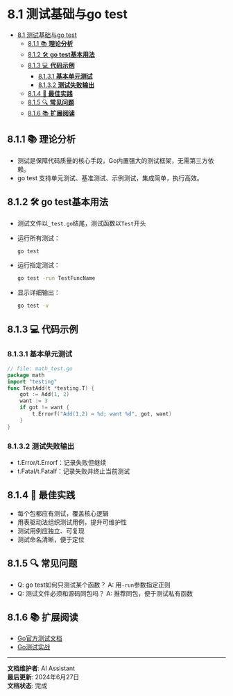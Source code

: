 # 8.1 测试基础与go test

<!-- TOC START -->
- [8.1 测试基础与go test](#测试基础与go-test)
  - [8.1.1 📚 **理论分析**](#📚-**理论分析**)
  - [8.1.2 🛠️ **go test基本用法**](#🛠️-**go-test基本用法**)
  - [8.1.3 💻 **代码示例**](#💻-**代码示例**)
    - [8.1.3.1 **基本单元测试**](#**基本单元测试**)
    - [8.1.3.2 **测试失败输出**](#**测试失败输出**)
  - [8.1.4 🎯 **最佳实践**](#🎯-**最佳实践**)
  - [8.1.5 🔍 **常见问题**](#🔍-**常见问题**)
  - [8.1.6 📚 **扩展阅读**](#📚-**扩展阅读**)
<!-- TOC END -->














## 8.1.1 📚 **理论分析**

- 测试是保障代码质量的核心手段，Go内置强大的测试框架，无需第三方依赖。
- go test 支持单元测试、基准测试、示例测试，集成简单，执行高效。

## 8.1.2 🛠️ **go test基本用法**

- 测试文件以`_test.go`结尾，测试函数以`Test`开头
- 运行所有测试：

  ```bash
  go test
  ```

- 运行指定测试：

  ```bash
  go test -run TestFuncName
  ```

- 显示详细输出：

  ```bash
  go test -v
  ```

## 8.1.3 💻 **代码示例**

### 8.1.3.1 **基本单元测试**

```go
// file: math_test.go
package math
import "testing"
func TestAdd(t *testing.T) {
    got := Add(1, 2)
    want := 3
    if got != want {
        t.Errorf("Add(1,2) = %d; want %d", got, want)
    }
}
```

### 8.1.3.2 **测试失败输出**

- t.Error/t.Errorf：记录失败但继续
- t.Fatal/t.Fatalf：记录失败并终止当前测试

## 8.1.4 🎯 **最佳实践**

- 每个包都应有测试，覆盖核心逻辑
- 用表驱动法组织测试用例，提升可维护性
- 测试用例应独立、可复现
- 测试命名清晰，便于定位

## 8.1.5 🔍 **常见问题**

- Q: go test如何只测试某个函数？
  A: 用`-run`参数指定正则
- Q: 测试文件必须和源码同包吗？
  A: 推荐同包，便于测试私有函数

## 8.1.6 📚 **扩展阅读**

- [Go官方测试文档](https://golang.org/pkg/testing/)
- [Go测试实战](https://geektutu.com/post/hpg-golang-unit-test.html)

---

**文档维护者**: AI Assistant  
**最后更新**: 2024年6月27日  
**文档状态**: 完成
